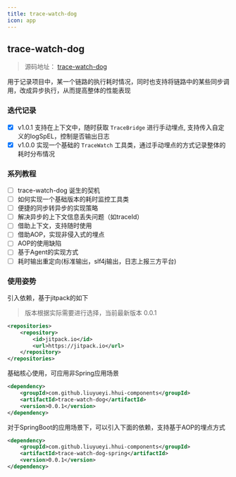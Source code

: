 ```yaml
---
title: trace-watch-dog
icon: app
---
```


## trace-watch-dog

> 源码地址： [trace-watch-dog](https://github.com/liuyueyi/hhui-components/blob/master/trace-watch-dog)

用于记录项目中，某一个链路的执行耗时情况，同时也支持将链路中的某些同步调用，改成异步执行，从而提高整体的性能表现

### 迭代记录

- [x] v1.0.1 支持在上下文中，随时获取 `TraceBridge` 进行手动埋点, 支持传入自定义的logSpEL，控制是否输出日志
- [x] v1.0.0 实现一个基础的 `TraceWatch` 工具类，通过手动埋点的方式记录整体的耗时分布情况

### 系列教程

- [ ] trace-watch-dog 诞生的契机
- [ ] 如何实现一个基础版本的耗时监控工具类
- [ ] 便捷的同步转异步的实现策略
- [ ] 解决异步的上下文信息丢失问题（如traceId）
- [ ] 借助上下文，支持随时使用
- [ ] 借助AOP，实现非侵入式的埋点
- [ ] AOP的使用缺陷
- [ ] 基于Agent的实现方式
- [ ] 耗时输出重定向(标准输出，slf4j输出，日志上报三方平台)

### 使用姿势

引入依赖，基于jitpack的如下

> 版本根据实际需要进行选择，当前最新版本 0.0.1 

```xml
<repositories>
    <repository>
        <id>jitpack.io</id>
        <url>https://jitpack.io</url>
    </repository>
</repositories>
```

基础核心使用，可应用非Spring应用场景

```xml
<dependency>
    <groupId>com.github.liuyueyi.hhui-components</groupId>
    <artifactId>trace-watch-dog</artifactId>
    <version>0.0.1</version>
</dependency>
```

对于SpringBoot的应用场景下，可以引入下面的依赖，支持基于AOP的埋点方式

```xml
<dependency>
    <groupId>com.github.liuyueyi.hhui-components</groupId>
    <artifactId>trace-watch-dog-spring</artifactId>
    <version>0.0.1</version>
</dependency>
```

